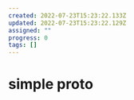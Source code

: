 ```yaml
---
created: 2022-07-23T15:23:22.133Z
updated: 2022-07-23T15:23:22.129Z
assigned: ""
progress: 0
tags: []
---
```


# simple proto
